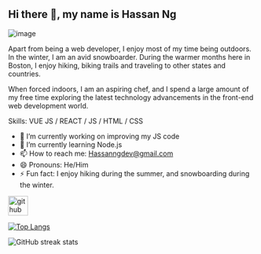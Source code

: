 ## Hi there 👋, my name is Hassan Ng


![image](https://user-images.githubusercontent.com/107250690/197091928-246960e4-f153-4a34-a1ac-e59a5298735a.png)



Apart from being a web developer, I enjoy most of my time being outdoors. In the winter, I am an avid snowboarder. During the warmer months here in Boston, I enjoy hiking, biking trails and traveling to other states and countries.

When forced indoors, I am an aspiring chef, and I spend a large amount of my free time exploring the latest technology advancements in the front-end web development world.

Skills: VUE JS / REACT / JS / HTML / CSS

- 🔭 I’m currently working on improving my JS code 
- 🌱 I’m currently learning Node.js 
- 📫 How to reach me: Hassanngdev@gmail.com 
- 😄 Pronouns: He/Him 
- ⚡ Fun fact: I enjoy hiking during the summer, and snowboarding during the winter. 


[<img src='https://cdn.jsdelivr.net/npm/simple-icons@3.0.1/icons/github.svg' alt='github' height='40'>](https://github.com/hassanng-dev)  

[![Top Langs](https://github-readme-stats.vercel.app/api/top-langs/?username=hassanng-dev)](https://github.com/anuraghazra/github-readme-stats)

![GitHub streak stats](https://streak-stats.demolab.com/?user=hassanng-dev)  

